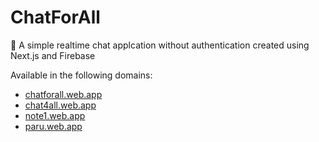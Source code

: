 # ChatForAll

💬 A simple realtime chat applcation without authentication created using Next.js and Firebase

Available in the following domains:

- [chatforall.web.app](https://chatforall.web.app/)
- [chat4all.web.app](https://chat4all.web.app/)
- [note1.web.app](https://note1.web.app/)
- [paru.web.app](https://paru.web.app/)
